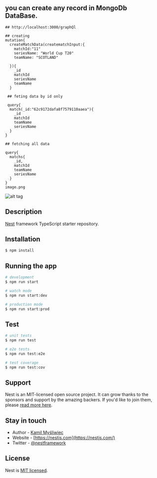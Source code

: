 ## you can create any record in MongoDb DataBase.
```
## http://localhost:3000/graphQl

## creating 
mutation{
  createMatchData(creatematchInput:{
    matchId:"11"
    seriesName: "World Cup T20"
    teamName: "SCOTLAND"

  }){
    _id
    matchId
    seriesName
    teamName
  }

 ## feting data by id only

 query{
  match(_id:"62c9172dafa8f7579110aaea"){
    _id
    matchId
    teamName
    seriesName
  }
}

## fetching all data 

query{
  matchs{
    _id,
    matchId
    teamName
    seriesName
  }
}
image.png
```
![alt tag](http://url/to/img.png)
## Description

[Nest](https://github.com/nestjs/nest) framework TypeScript starter repository.

## Installation

```bash
$ npm install
```

## Running the app

```bash
# development
$ npm run start

# watch mode
$ npm run start:dev

# production mode
$ npm run start:prod
```

## Test

```bash
# unit tests
$ npm run test

# e2e tests
$ npm run test:e2e

# test coverage
$ npm run test:cov
```

## Support

Nest is an MIT-licensed open source project. It can grow thanks to the sponsors and support by the amazing backers. If you'd like to join them, please [read more here](https://docs.nestjs.com/support).

## Stay in touch

- Author - [Kamil Myśliwiec](https://kamilmysliwiec.com)
- Website - [https://nestjs.com](https://nestjs.com/)
- Twitter - [@nestframework](https://twitter.com/nestframework)

## License

Nest is [MIT licensed](LICENSE).
